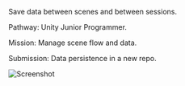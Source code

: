 Save data between scenes and between sessions.  

Pathway: Unity Junior Programmer.

Mission: Manage scene flow and data.

Submission: Data persistence in a new repo.

![Screenshot](https://github.com/tkamruzzaman/brick_breaker/assets/8888749/b71758f3-e838-4cc5-aa3a-3a87da90802b)
